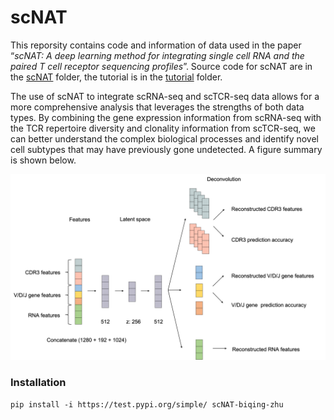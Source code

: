 # scNAT

This reporsity contains code and information of data used in the paper “*scNAT: A deep learning method for integrating single cell RNA and the paired T cell receptor sequencing profiles*”. Source code for scNAT are in the [scNAT](https://github.com/biqing-zhu/scNAT/tree/main/scNAT) folder, the tutorial is in the [tutorial](https://github.com/biqing-zhu/scNAT/tree/main/scNAT/tutorials) folder.

The use of scNAT to integrate scRNA-seq and scTCR-seq data allows for a more comprehensive analysis that leverages the strengths of both data types. By combining the gene expression information from scRNA-seq with the TCR repertoire diversity and clonality information from scTCR-seq, we can better understand the complex biological processes and identify novel cell subtypes that may have previously gone undetected. A figure summary is shown below.

![alt text](https://github.com/biqing-zhu/scNAT/blob/main/images/workflow.png)

### Installation

```
pip install -i https://test.pypi.org/simple/ scNAT-biqing-zhu
```
